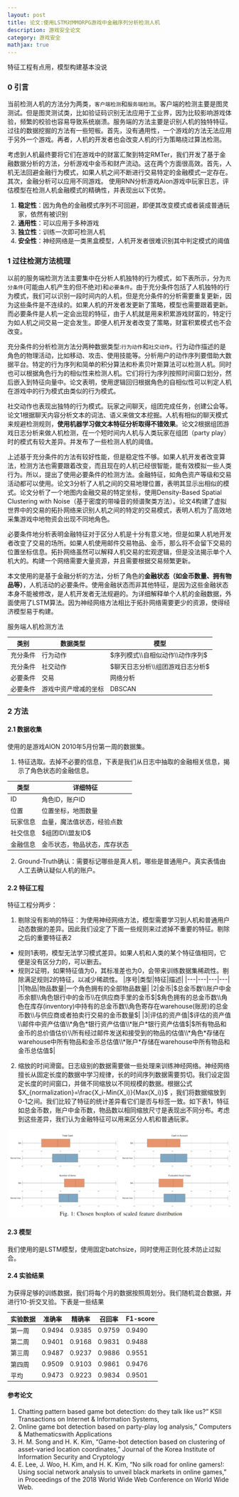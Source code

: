 ```yaml
---
layout: post
title: 论文:使用LSTM对MMORPG游戏中金融序列分析检测人机
description: 游戏安全论文
category: 游戏安全
mathjax: true
---
```


特征工程有点用，模型构建基本没说

### 0 引言

当前检测人机的方法分为两类，`客户端检测`和`服务端检测`。客户端的检测主要是图灵测试。但是图灵测试类，比如验证码识别无法应用于工业界，因为比较影响游戏体验，频繁的校验也容易导致系统崩溃。服务端的方法主要是识别人机的独特特征。过往的数据挖掘的方法有一些短板。首先，没有通用性，一个游戏的方法无法应用于另外一个游戏。再者，人机的开发者也会改变人机的行为策略绕过算法检测。

考虑到人机最终要将它们在游戏中的财富汇聚到特定RMTer，我们开发了基于金融数据分析的方法，分析游戏中金币和财产流动。这在两个方面很高效。首先，人机无法回避金融行为模式，如果人机之间不断进行交易特定的金融模式一定存在。其次，金融分析可以应用不同游戏。
使用RNN分析游戏Aion游戏中玩家日志，评估模型在检测人机金融模式的精确性，并表现出以下优势。

1. **稳定性**：因为角色的金融模式序列不可回避，即便其改变模式或者装成普通玩家，依然有被识别
2. **通用性**：可以应用于多种游戏
3. **独立性**：训练一次即可检测人机
4. **安全性**：神经网络是一类黑盒模型，人机开发者很难识别其中判定模式的阈值

### 1 过往检测方法梳理

以前的服务端检测方法主要集中在分析人机独特的行为模式，如下表所示，分为`充分条件`(可能由人机产生的但不绝对)和`必要条件`。由于充分条件包括了人机独特的行为模式，我们可以识别一段时间内的人机，但是充分条件的分析需要重复更新，因为这些条件是不连续的。如果人机的开发者发更新了策略，模型也需要跟着更新。而必要条件是人机一定会出现的特征，由于人机就是用来积累游戏财富的，特定行为如人机之间交易一定会发生。即便人机开发者改变了策略，财富积累模式也不会改变。

充分条件的分析检测方法分两种数据类型:`行为动作`和`社交动作`。行为动作描述的是角色的物理活动，比如移动、攻击、使用技能等。分析用户的动作序列要借助大数据平台。特定的行为序列和简单的积分算法和朴素贝叶斯算法可以检测人机。同时也可以根据角色行为的相似性来检测人机。它们将行为序列按照时间窗口划分，然后嵌入到特征向量中。论文表明，使用逻辑回归根据角色的自相似性可以判定人机在游戏中的行为模式由类似的行为模式。

社交动作也表现出独特的行为模式。玩家之间聊天，组团完成任务，创建公会等。论文1根据聊天内容分析文本的词法、语义来做文本挖掘。人机有相似的聊天模式来规避检测规则，**使用机器学习做文本特征分析取得不错效果**。论文2根据组团游戏日志分析来做人机检测，在一个短时间内人机与人类玩家在组团（party play）时的模式有较大差异。并发布了一些检测人机的阈值。

上述基于充分条件的方法有较好性能，但是稳定性不够。如果人机开发者改变算法，检测方法也需要跟着改变，而且现在的人机已经很智能，能有效模拟一些人类行为。所以，提出了使用必要条件的检测方法。金融特征，如角色资产等级和交易活动都可以使用。论文3分析了人机之间的交易地理位置，表明其显示出相似的模式。论文分析了一个地图内金融交易的特定坐标，使用Density-Based Spatial Clustering with Noise（基于密度的带噪音的频谱聚类方法）。论文4构建了虚拟世界中的交易的拓扑网络来识别人机之间的特定的交易模式，表明人机为了高效地采集游戏中地物资会出现不同地角色。

必要条件地分析表明金融特征对于区分人机是十分有意义地，但是如果人机地开发者改变了交易的场所。如果人机使用邮件交易物品、金币，那么将不会留下交易的位置坐标信息。拓扑网络虽然可以解释人机交易的宏观逻辑，但是没法揭示单个人机大的。构建一个网络需要大量资源，并且需要根据交易频繁更新。

本文使用的是基于金融分析的方法，分析了角色的**金融状态（如金币数量、拥有物品等）**，人机活动的必要条件。使用金融状态而非其他特征，是因为这些金融状态本身不能被修改，是人机开发者无法规避的。为详细解释单个人机的金融数据，外面使用了LSTM算法。因为神经网络方法相比于拓扑网络需要更少的资源，使得经济模型易于构建。

服务端人机检测方法

|类别|数据类型|模型|
|---|---|---|
|充分条件|行为动作|$序列模式\\自相似动作\\动作序列$|
|充分条件|社交动作|$聊天日志分析\\组团游戏日志分析$|
|必要条件|交易|网络分析|
|必要条件|游戏中资产增减的坐标|DBSCAN|

### 2  方法
#### 2.1 数据收集
使用的是游戏AION 2010年5月份第一周的数据集。
1. 特征选取。去掉不必要的信息，下表是我们从日志中抽取的金融相关信息，揭示了角色状态的金融信息。

|类型|详细特征|
|---|---|
|ID|角色ID，账户ID|
|位置|位置坐标，地图数量|
|玩家信息|血量，魔法值状态，经验点数|
|社交信息|$组团ID\\盟友ID$
|金融信息|金币状态，物品状态，库存状态|

2. Ground-Truth确认：需要标记哪些是真人机，哪些是普通用户。真实表情由人工去确认疑似人机的账户。

#### 2.2 特征工程

特征工程分两步：

1. 剔除没有影响的特征：为使用神经网络方法，模型需要学习到人机和普通用户动态数据的差异。因此我们设定了下面一些规则来过滤掉不重要的特征。剔除之后的重要特征表2
  + 规则1表明，模型无法学习模式差异。如果人机和人类的某个特征值相同，它便是没有区分力的，可以删去。
  + 规则2证明，如果特征值为0，其标准差也为0，会带来训练数据集稀疏性。剔除满足规则2的特征，以减少稀疏性。
|序号|类型|特征|描述|
|---|---|---|---|
|1|物品|物品数量|一个角色拥有的全部物品数量|
|2|金币|$总金币数\\账户中金币余额\\角色银行中的金币\\在供应商手里的金币$|$角色拥有的总金币数\\角色在库存(inventory)中持有的总金币数\\角色寄存在warehouse(账房)的总金币数\\与供应商或者拍卖行交易的金币数量$|
|3|评估的资产值|$评估的资产值\\邮件中资产估值\\*角色*银行资产估值\\*账户*银行资产估值$|$所有物品和金币的总价值估价\\所有经过邮件发送和接受到的物品的估值\\*角色*存储在warehouse中所有物品和金币总估值\\*账户*存储在warehouse中所有物品和金币总估值$|

2. 缩放的时间滑窗。日志级别的数据需要做一些处理来训练神经网络。神经网络擅长从固定长度的数据中学习规律，长的时间序列数据需要剪切。我们设定固定长度的时间窗口，并做不同缩放以不同规模的数据。根据公式$X_{normalization}=\frac{X_i-Min(X_i)}{Max(X_i)}$ ，我们将数据缩放到0-1之间。我们比较了特征的统计差异看它们是否与标签一致。如下表1，特征如总金币数，账户中金币数，物品数以相同缩放尺寸是表现出不同分布。考虑到这些差异，我们认为金融特征可以用来区分人机和普通玩家。

![game_bot_detection_0](/images/blog/paper_LSTM_MMORPG_finance_sequence_0.png)

#### 2.3 模型

我们使用的是LSTM模型，使用固定batchsize，同时使用正则化技术防止过拟合。

#### 2.4 实验结果

为获得足够的训练数据，我们将每个月的数据按照周划分。我们随机混合数据，并进行10-折交叉验。下表是一些结果

|实验数据|准确率|精确率|召回率|F1-score|
|---|---|---|---|---|
|第一周|0.9494|0.9385|0.9759|0.9490|
|第二周|0.9401|0.9168|0.9831|0.9488|
|第三周|0.9487|0.9237|0.9886|0.9551|
|第四周|0.9509|0.9103|0.9861|0.9476|
|平均|0.9473|0.9223|0.9834|0.9501|



#### 参考论文

1. Chatting pattern based game bot detection: do they talk like us?” KSII Transactions on Internet & Information Systems,
2. Online game bot detection based on party-play log analysis,” Computers & Mathematicswith Applications
3. H. M. Song and H. K. Kim, “Game-bot detection based on clustering of asset-varied location coordinates,” Journal of the Korea Institute of Information Security and Cryptology
4. E. Lee, J. Woo, H. Kim, and H. K. Kim, “No silk road for online gamers!: Using social network analysis to unveil black markets in online games,” in Proceedings of the 2018 World Wide Web Conference on World Wide Web.












